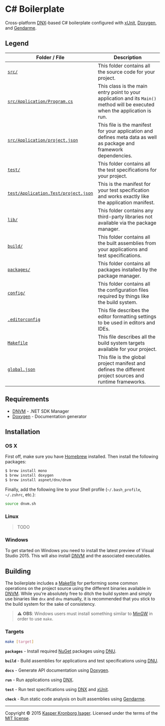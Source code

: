 # C# Boilerplate

Cross-platform [DNX](https://github.com/aspnet/dnx)-based C# boilerplate configured with [xUnit](https://github.com/xunit/xunit), [Doxygen](http://www.stack.nl/~dimitri/doxygen/), and [Gendarme](http://www.mono-project.com/docs/tools+libraries/tools/gendarme/).

## Legend

Folder / File | Description
--- | ---
[`src/`](src) | This folder contains all the source code for your project.
[`src/Application/Program.cs`](src/Application/Program.cs) | This class is the main entry point to your application and its `Main()` method will be executed when the application is run.
[`src/Application/project.json`](src/Application/project.json) | This file is the manifest for your application and defines meta data as well as package and framework dependencies.
[`test/`](test) | This folder contains all the test specifications for your project.
[`test/Application.Test/project.json`](test/Application.Test/project.json) | This is the manifest for your test specification and works exactly like the application manifest.
[`lib/`](lib) | This folder contains any third-party libraries not available via the package manager.
[`build/`](build) | This folder contains all the built assemblies from your applications and test specifications.
[`packages/`](packages) | This folder contains all packages installed by the package manager.
[`config/`](config) | This folder contains all the configuration files required by things like the build system.
[`.editorconfig`](.editorconfig) | This file describes the editor formatting settings to be used in editors and IDEs.
[`Makefile`](Makefile) | This file describes all the build system targets available for your project.
[`global.json`](global.json) | This file is the global project manifest and defines the different project sources and runtime frameworks.

## Requirements

- [DNVM](https://github.com/aspnet/dnvm) - .NET SDK Manager
- [Doxygen](http://www.stack.nl/~dimitri/doxygen/) - Documentation generator

## Installation

### OS X

First off, make sure you have [Homebrew](http://brew.sh/) installed. Then install the following packages:

```sh
$ brew install mono
$ brew install doxygen
$ brew install aspnet/dnx/dnvm
```

Finally, add the following line to your Shell profile (`~/.bash_profile`, `~/.zshrc`, etc.):

```sh
source dnvm.sh
```

### Linux

> TODO

### Windows

To get started on Windows you need to install the latest preview of Visual Studio 2015. This will also install [DNVM](https://github.com/aspnet/dnvm) and the associated executables.

## Building

The boilerplate includes a [Makefile](Makefile) for performing some common operations on the project source using the different binaries available in [DNVM](https://github.com/aspnet/dnvm). While you're absolutely free to ditch the build system and simply use binaries like `dnx` and `dnu` manually, it is recommended that you stick to the build system for the sake of consistency.

> :warning: __OBS__: Windows users must install something similar to [MinGW](http://www.mingw.org/) in order to use `make`.

### Targets

```sh
make [target]
```

__`packages`__ - Install required [NuGet](https://www.nuget.org/) packages using [DNU](https://github.com/aspnet/Home/wiki/DNX-utility).

__`build`__ - Build assemblies for applications and test specifications using [DNU](https://github.com/aspnet/Home/wiki/DNX-utility).

__`docs`__ - Generate API documentation using [Doxygen](http://www.stack.nl/~dimitri/doxygen/).

__`run`__ - Run applications using [DNX](https://github.com/aspnet/dnx).

__`test`__ - Run test specifications using [DNX](https://github.com/aspnet/dnx) and [xUnit](http://xunit.github.io/).

__`check`__ - Run static code analysis on built assemblies using [Gendarme](http://www.mono-project.com/docs/tools+libraries/tools/gendarme/).

---

Copyright &copy; 2015 [Kasper Kronborg Isager](https://github.com/kasperisager). Licensed under the terms of the [MIT license](LICENSE.md).

